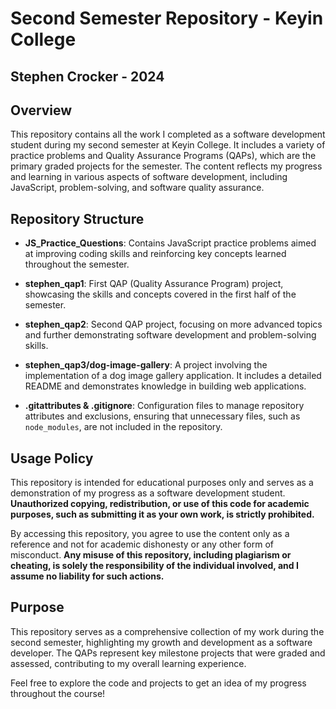# Second Semester Repository - Keyin College
## Stephen Crocker - 2024

## Overview
This repository contains all the work I completed as a software development student during my second semester at Keyin College. It includes a variety of practice problems and Quality Assurance Programs (QAPs), which are the primary graded projects for the semester. The content reflects my progress and learning in various aspects of software development, including JavaScript, problem-solving, and software quality assurance.

## Repository Structure
- **JS_Practice_Questions**: Contains JavaScript practice problems aimed at improving coding skills and reinforcing key concepts learned throughout the semester.

- **stephen_qap1**: First QAP (Quality Assurance Program) project, showcasing the skills and concepts covered in the first half of the semester.

- **stephen_qap2**: Second QAP project, focusing on more advanced topics and further demonstrating software development and problem-solving skills.

- **stephen_qap3/dog-image-gallery**: A project involving the implementation of a dog image gallery application. It includes a detailed README and demonstrates knowledge in building web applications.

- **.gitattributes & .gitignore**: Configuration files to manage repository attributes and exclusions, ensuring that unnecessary files, such as `node_modules`, are not included in the repository.

## Usage Policy
This repository is intended for educational purposes only and serves as a demonstration of my progress as a software development student. **Unauthorized copying, redistribution, or use of this code for academic purposes, such as submitting it as your own work, is strictly prohibited.**

By accessing this repository, you agree to use the content only as a reference and not for academic dishonesty or any other form of misconduct. **Any misuse of this repository, including plagiarism or cheating, is solely the responsibility of the individual involved, and I assume no liability for such actions.**

## Purpose
This repository serves as a comprehensive collection of my work during the second semester, highlighting my growth and development as a software developer. The QAPs represent key milestone projects that were graded and assessed, contributing to my overall learning experience.

Feel free to explore the code and projects to get an idea of my progress throughout the course!
